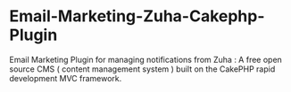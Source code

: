 Email-Marketing-Zuha-Cakephp-Plugin
===================================

Email Marketing Plugin for managing notifications from Zuha : A free open source CMS ( content management system ) built on the CakePHP rapid development MVC framework. 